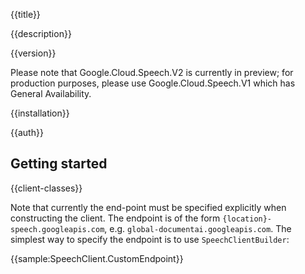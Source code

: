 {{title}}

{{description}}

{{version}}

Please note that Google.Cloud.Speech.V2 is currently in preview;
for production purposes, please use Google.Cloud.Speech.V1 which has
General Availability.

{{installation}}

{{auth}}

## Getting started

{{client-classes}}

Note that currently the end-point must be specified explicitly when
constructing the client. The endpoint is of the form
`{location}-speech.googleapis.com`, e.g.
`global-documentai.googleapis.com`. The simplest way to specify the
endpoint is to use `SpeechClientBuilder`:

{{sample:SpeechClient.CustomEndpoint}}
